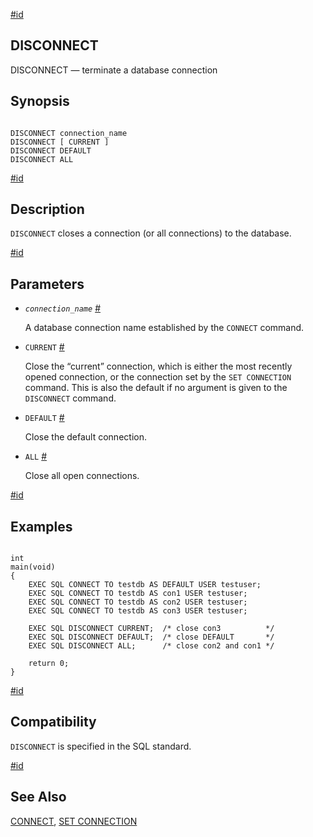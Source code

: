 [#id](#ECPG-SQL-DISCONNECT)

## DISCONNECT

DISCONNECT — terminate a database connection

## Synopsis

```

DISCONNECT connection_name
DISCONNECT [ CURRENT ]
DISCONNECT DEFAULT
DISCONNECT ALL
```

[#id](#id-1.7.5.20.9.3)

## Description

`DISCONNECT` closes a connection (or all connections) to the database.

[#id](#id-1.7.5.20.9.4)

## Parameters

* *`connection_name`* [#](#ECPG-SQL-DISCONNECT-CONNECTION-NAME)

  A database connection name established by the `CONNECT` command.

* `CURRENT` [#](#ECPG-SQL-DISCONNECT-CURRENT)

  Close the “current” connection, which is either the most recently opened connection, or the connection set by the `SET CONNECTION` command. This is also the default if no argument is given to the `DISCONNECT` command.

* `DEFAULT` [#](#ECPG-SQL-DISCONNECT-DEFAULT)

  Close the default connection.

* `ALL` [#](#ECPG-SQL-DISCONNECT-ALL)

  Close all open connections.

[#id](#id-1.7.5.20.9.5)

## Examples

```

int
main(void)
{
    EXEC SQL CONNECT TO testdb AS DEFAULT USER testuser;
    EXEC SQL CONNECT TO testdb AS con1 USER testuser;
    EXEC SQL CONNECT TO testdb AS con2 USER testuser;
    EXEC SQL CONNECT TO testdb AS con3 USER testuser;

    EXEC SQL DISCONNECT CURRENT;  /* close con3          */
    EXEC SQL DISCONNECT DEFAULT;  /* close DEFAULT       */
    EXEC SQL DISCONNECT ALL;      /* close con2 and con1 */

    return 0;
}
```

[#id](#id-1.7.5.20.9.6)

## Compatibility

`DISCONNECT` is specified in the SQL standard.

[#id](#id-1.7.5.20.9.7)

## See Also

[CONNECT](ecpg-sql-connect), [SET CONNECTION](ecpg-sql-set-connection)